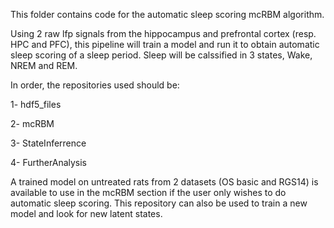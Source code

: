 This folder contains code for the automatic sleep scoring mcRBM algorithm.

Using 2 raw lfp signals from the hippocampus and prefrontal cortex (resp. HPC and PFC), this pipeline will train a model and run it to obtain automatic sleep scoring of a sleep period. Sleep will be calssified in 3 states, Wake, NREM and REM.

In order, the repositories used should be:

1- hdf5_files

2- mcRBM

3- StateInferrence

4- FurtherAnalysis

A trained model on untreated rats from 2 datasets (OS basic and RGS14) is available to use in the mcRBM section if the user only wishes to do automatic sleep scoring.
This repository can also be used to train a new model and look for new latent states.
